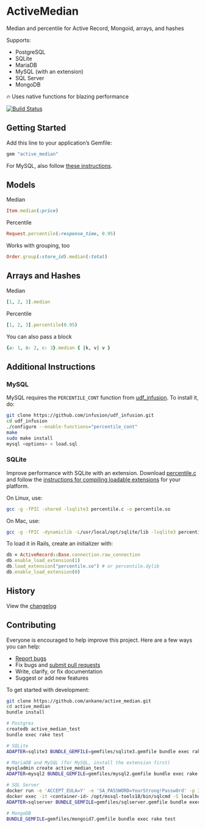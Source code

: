 # ActiveMedian

Median and percentile for Active Record, Mongoid, arrays, and hashes

Supports:

- PostgreSQL
- SQLite
- MariaDB
- MySQL (with an extension)
- SQL Server
- MongoDB

:fire: Uses native functions for blazing performance

[![Build Status](https://github.com/ankane/active_median/actions/workflows/build.yml/badge.svg)](https://github.com/ankane/active_median/actions)

## Getting Started

Add this line to your application’s Gemfile:

```ruby
gem "active_median"
```

For MySQL, also follow [these instructions](#additional-instructions).

## Models

Median

```ruby
Item.median(:price)
```

Percentile

```ruby
Request.percentile(:response_time, 0.95)
```

Works with grouping, too

```ruby
Order.group(:store_id).median(:total)
```

## Arrays and Hashes

Median

```ruby
[1, 2, 3].median
```

Percentile

```ruby
[1, 2, 3].percentile(0.95)
```

You can also pass a block

```ruby
{a: 1, b: 2, c: 3}.median { |k, v| v }
```

## Additional Instructions

### MySQL

MySQL requires the `PERCENTILE_CONT` function from [udf_infusion](https://github.com/infusion/udf_infusion). To install it, do:

```sh
git clone https://github.com/infusion/udf_infusion.git
cd udf_infusion
./configure --enable-functions="percentile_cont"
make
sudo make install
mysql <options> < load.sql
```

### SQLite

Improve performance with SQLite with an extension. Download [percentile.c](https://www.sqlite.org/src/file?name=ext/misc/percentile.c&ci=d49c32e6e7cc341b) and follow the [instructions for compiling loadable extensions](https://www.sqlite.org/loadext.html#compiling_a_loadable_extension) for your platform.

On Linux, use:

```sh
gcc -g -fPIC -shared -lsqlite3 percentile.c -o percentile.so
```

On Mac, use:

```sh
gcc -g -fPIC -dynamiclib -L/usr/local/opt/sqlite/lib -lsqlite3 percentile.c -o percentile.dylib
```

To load it in Rails, create an initializer with:

```ruby
db = ActiveRecord::Base.connection.raw_connection
db.enable_load_extension(1)
db.load_extension("percentile.so") # or percentile.dylib
db.enable_load_extension(0)
```

## History

View the [changelog](https://github.com/ankane/active_median/blob/master/CHANGELOG.md)

## Contributing

Everyone is encouraged to help improve this project. Here are a few ways you can help:

- [Report bugs](https://github.com/ankane/active_median/issues)
- Fix bugs and [submit pull requests](https://github.com/ankane/active_median/pulls)
- Write, clarify, or fix documentation
- Suggest or add new features

To get started with development:

```sh
git clone https://github.com/ankane/active_median.git
cd active_median
bundle install

# Postgres
createdb active_median_test
bundle exec rake test

# SQLite
ADAPTER=sqlite3 BUNDLE_GEMFILE=gemfiles/sqlite3.gemfile bundle exec rake test

# MariaDB and MySQL (for MySQL, install the extension first)
mysqladmin create active_median_test
ADAPTER=mysql2 BUNDLE_GEMFILE=gemfiles/mysql2.gemfile bundle exec rake test

# SQL Server
docker run -e 'ACCEPT_EULA=Y' -e 'SA_PASSWORD=YourStrong!Passw0rd' -p 1433:1433 -d mcr.microsoft.com/mssql/server:2022-latest
docker exec -it <container-id> /opt/mssql-tools18/bin/sqlcmd -S localhost -U SA -P YourStrong\!Passw0rd -C -Q "CREATE DATABASE active_median_test"
ADAPTER=sqlserver BUNDLE_GEMFILE=gemfiles/sqlserver.gemfile bundle exec rake test

# MongoDB
BUNDLE_GEMFILE=gemfiles/mongoid7.gemfile bundle exec rake test
```
